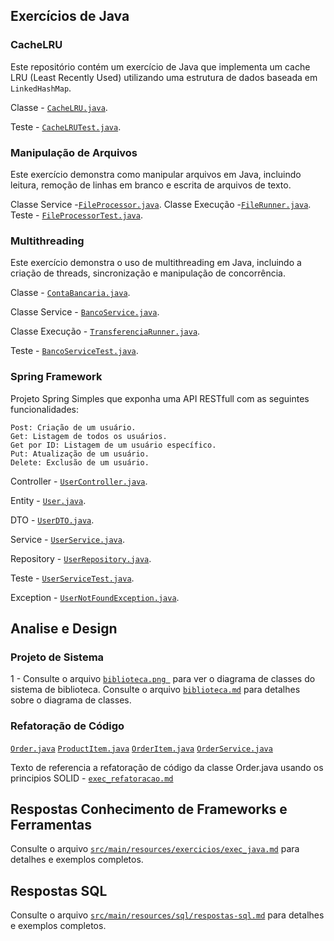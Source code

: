 ## Exercícios de Java
### CacheLRU
Este repositório contém um exercício de Java que implementa um cache LRU (Least Recently Used) utilizando uma estrutura de dados baseada em `LinkedHashMap`.

Classe - [`CacheLRU.java`](src/main/java/com/br/teste/cache/CacheLRU.java).

Teste - [`CacheLRUTest.java`](src/test/java/com/br/teste/cache/CacheLRUTest.java).

### Manipulação de Arquivos
Este exercício demonstra como manipular arquivos em Java, incluindo leitura, remoção de linhas em branco e escrita de arquivos de texto.

Classe Service -[`FileProcessor.java`](src/main/java/com/br/teste/file/FileProcessor.java).
Classe Execução -[`FileRunner.java`](src/main/java/com/br/teste/file/FileRunner.java).
Teste - [`FileProcessorTest.java`](src/test/java/com/br/teste/file/FileProcessorTest.java).

### Multithreading
Este exercício demonstra o uso de multithreading em Java, incluindo a criação de threads, sincronização e manipulação de concorrência.

Classe - [`ContaBancaria.java`](src/main/java/com/br/teste/banco/ContaBancaria.java).

Classe Service - [`BancoService.java`](src/main/java/com/br/teste/banco/BancoService.java).

Classe Execução - [`TransferenciaRunner.java`](src/main/java/com/br/teste/banco/TransferenciaRunner.java).

Teste - [`BancoServiceTest.java`](src/test/java/com/br/teste/banco/BancoServiceTest.java).

### Spring Framework
Projeto Spring Simples que exponha uma API RESTfull com as seguintes funcionalidades:
```
Post: Criação de um usuário.
Get: Listagem de todos os usuários.
Get por ID: Listagem de um usuário específico.
Put: Atualização de um usuário.
Delete: Exclusão de um usuário.
```

Controller - [`UserController.java`](src/main/java/com/br/teste/spring/controller/UserController.java).

Entity - [`User.java`](src/main/java/com/br/teste/spring/entity/User.java).

DTO - [`UserDTO.java`](src/main/java/com/br/teste/spring/dto/UserDTO.java).

Service - [`UserService.java`](src/main/java/com/br/teste/spring/service/UserService.java).

Repository - [`UserRepository.java`](src/main/java/com/br/teste/spring/repository/UserRepository.java).

Teste - [`UserServiceTest.java`](src/test/java/com/br/teste/spring/service/UserServiceTest.java).

Exception - [`UserNotFoundException.java`](src/main/java/com/br/teste/spring/exception/UserNotFoundException.java).

## Analise e Design
### Projeto de Sistema
1 - Consulte o arquivo [`biblioteca.png `](src/main/resources/diagrama/biblioteca.png) para ver o diagrama de classes do sistema de biblioteca.
    Consulte o arquivo [`biblioteca.md`](src/main/resources/diagrama/biblioteca.md) para detalhes sobre o diagrama de classes.

### Refatoração de Código

[`Order.java`](src/main/java/com/br/teste/order/Order.java)
[`ProductItem.java`](src/main/java/com/br/teste/order/ProductItem.java)
[`OrderItem.java`](src/main/java/com/br/teste/order/OrderItem.java)
[`OrderService.java`](src/main/java/com/br/teste/order/OrderService.java)

Texto de referencia a refatoração de código da classe Order.java usando os principios SOLID - [`exec_refatoracao.md`](src/main/resources/exercicios/exec_refatoracao.md)

## Respostas Conhecimento de Frameworks e Ferramentas
Consulte o arquivo [`src/main/resources/exercicios/exec_java.md`](src/main/resources/exercicios/exec_java.md) para detalhes e exemplos completos.

## Respostas SQL
Consulte o arquivo [`src/main/resources/sql/respostas-sql.md`](src/main/resources/sql/respostas-sql.md) para detalhes e exemplos completos.